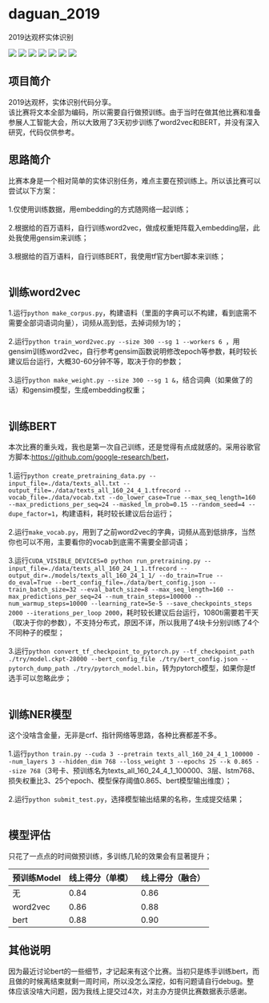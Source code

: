 # daguan_2019
2019达观杯实体识别

[![](https://img.shields.io/badge/Python-3.6-blue.svg)](https://www.python.org/)
[![](https://img.shields.io/badge/torch-1.1.0-brightgreen.svg)](https://pypi.org/project/torch/1.1.0)
[![](https://img.shields.io/badge/pytorch--transformers-1.1.0-brightgreen.svg)](https://pypi.org/project/pytorch-transformers/1.1.0)
[![](https://img.shields.io/badge/tensorflow--gpu-1.12.0-brightgreen.svg)](https://pypi.org/project/tensorflow-gpu/1.12.0)
[![](https://img.shields.io/badge/keras-2.2.4-brightgreen.svg)](https://pypi.org/project/keras/2.2.4)
[![](https://img.shields.io/badge/numpy-1.16.2-brightgreen.svg)](https://pypi.python.org/pypi/numpy/1.16.2)
[![](https://img.shields.io/badge/gensim-3.4.0-brightgreen.svg)](https://pypi.python.org/pypi/gensim/3.4.0)

## **项目简介**
2019达观杯，实体识别代码分享。<br>
该比赛将文本全部为编码，所以需要自行做预训练。由于当时在做其他比赛和准备参展人工智能大会，所以大致用了3天初步训练了word2vec和BERT，并没有深入研究，代码仅供参考。<br>

## **思路简介**
比赛本身是一个相对简单的实体识别任务，难点主要在预训练上。所以该比赛可以尝试以下方案：<br><br>
1.仅使用训练数据，用embedding的方式随网络一起训练；<br><br>
2.根据给的百万语料，自行训练word2vec，做成权重矩阵载入embedding层，此处我使用gensim来训练；<br><br>
3.根据给的百万语料，自行训练BERT，我使用tf官方bert脚本来训练；<br><br>

## **训练word2vec**
1.运行```python make_corpus.py```，构建语料（里面的字典可以不构建，看到底需不需要全部词语词向量），词频从高到低，去掉词频为1的；<br><br>
2.运行```python train_word2vec.py --size 300 --sg 1 --workers 6 ```，用gensim训练word2vec，自行参考gensim函数说明修改epoch等参数，耗时较长建议后台运行，大概30-60分钟不等，取决于你的参数；<br><br>
3.运行```python make_weight.py --size 300 --sg 1 &```，结合词典（如果做了的话）和gensim模型，生成embedding权重；<br><br>

## **训练BERT**
本次比赛的重头戏，我也是第一次自己训练，还是觉得有点成就感的。采用谷歌官方脚本:<https://github.com/google-research/bert>，<br><br>
1.运行```python create_pretraining_data.py --input_file=./data/texts_all.txt --output_file=./data/texts_all_160_24_4_1.tfrecord --vocab_file=./data/vocab.txt --do_lower_case=True --max_seq_length=160 --max_predictions_per_seq=24 --masked_lm_prob=0.15 --random_seed=4 --dupe_factor=1```，构建语料，耗时较长建议后台运行；<br><br>
2.运行```make_vocab.py```，用到了之前word2vec的字典，词频从高到低排序，当然你也可以不用，主要看你的vocab到底需不需要全部词语；<br><br>
3.运行```CUDA_VISIBLE_DEVICES=0 python run_pretraining.py --input_file=./data/texts_all_160_24_1_1.tfrecord --output_dir=./models/texts_all_160_24_1_1/ --do_train=True --do_eval=True --bert_config_file=./data/bert_config.json --train_batch_size=32 --eval_batch_size=8 --max_seq_length=160 --max_predictions_per_seq=24 --num_train_steps=100000 --num_warmup_steps=10000 --learning_rate=5e-5 --save_checkpoints_steps 2000 --iterations_per_loop 2000```，耗时较长建议后台运行，1080ti需要若干天（取决于你的参数），不支持分布式，原因不详，所以我用了4块卡分别训练了4个不同种子的模型；<br><br>
3.运行```python convert_tf_checkpoint_to_pytorch.py --tf_checkpoint_path ./try/model.ckpt-28000 --bert_config_file ./try/bert_config.json --pytorch_dump_path ./try/pytorch_model.bin```，转为pytorch模型，如果你是tf选手可以忽略此步；<br><br>

## **训练NER模型**
这个没啥含金量，无非是crf、指针网络等思路，各种比赛都差不多。<br><br>
1.运行```python train.py --cuda 3 --pretrain texts_all_160_24_4_1_100000 --num_layers 3 --hidden_dim 768 --loss_weight 3 --epochs 25 --k 0.865 --size 768```（3号卡、预训练名为texts_all_160_24_4_1_100000、3层、lstm768、损失权重比3、25个epoch、模型保存阈值0.865、bert模型输出维度）；<br><br>
2.运行```python submit_test.py```，选择模型输出结果的名称，生成提交结果；<br><br>

## **模型评估**
只花了一点点的时间做预训练，多训练几轮的效果会有显著提升；<br>

预训练Model | 线上得分（单模）| 线上得分（融合）
---------- | -------- | --------
无 | 0.84 | 0.86
word2vec | 0.86 | 0.88
bert | 0.88 | 0.90

## **其他说明**
因为最近讨论bert的一些细节，才记起来有这个比赛。当初只是练手训练bert，而且做的时候离结束就剩一周时间，所以没怎么深挖，如有问题请自行debug。整体应该没啥大问题，因为我线上提交过4次，对主办方提供比赛数据表示感谢。
